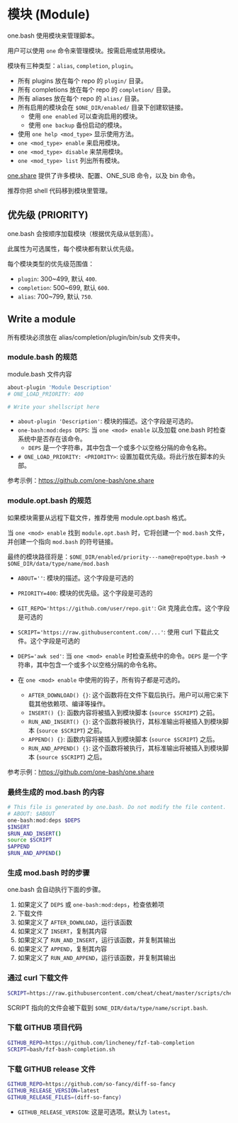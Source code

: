 # 模块 (Module)

one.bash 使用模块来管理脚本。

用户可以使用 `one` 命令来管理模块。按需启用或禁用模块。

模块有三种类型：`alias`, `completion`, `plugin`。

- 所有 plugins 放在每个 repo 的 `plugin/` 目录。
- 所有 completions 放在每个 repo 的 `completion/` 目录。
- 所有 aliases 放在每个 repo 的 `alias/` 目录。
- 所有启用的模块会在 `$ONE_DIR/enabled/` 目录下创建软链接。
  - 使用 `one enabled` 可以查询启用的模块。
  - 使用 `one backup` 备份启动的模块。
- 使用 `one help <mod_type>` 显示使用方法。
- `one <mod_type> enable` 来启用模块。
- `one <mod_type> disable` 来禁用模块。
- `one <mod_type> list` 列出所有模块。

[one.share][] 提供了许多模块、配置、ONE_SUB 命令，以及 bin 命令。

推荐你把 shell 代码移到模块里管理。

## 优先级 (PRIORITY)

one.bash 会按顺序加载模块（根据优先级从低到高）。

此属性为可选属性，每个模块都有默认优先级。

每个模块类型的优先级范围值：

- `plugin`: 300~499, 默认 `400`.
- `completion`: 500~699, 默认 `600`.
- `alias`: 700~799, 默认 `750`.

## Write a module

所有模块必须放在 alias/completion/plugin/bin/sub 文件夹中。

### module.bash 的规范

module.bash 文件内容

```sh
about-plugin 'Module Description'
# ONE_LOAD_PRIORITY: 400

# Write your shellscript here
```

- `about-plugin 'Description'`: 模块的描述。这个字段是可选的。
- `one-bash:mod:deps DEPS`: 当 `one <mod> enable` 以及加载 one.bash 时检查系统中是否存在该命令。
  - `DEPS` 是一个字符串，其中包含一个或多个以空格分隔的命令名称。
- `# ONE_LOAD_PRIORITY: <PRIORITY>`: 设置加载优先级。将此行放在脚本的头部。

参考示例：https://github.com/one-bash/one.share

### module.opt.bash 的规范

如果模块需要从远程下载文件，推荐使用 module.opt.bash 格式。

当 `one <mod> enable` 找到 `module.opt.bash` 时，它将创建一个 `mod.bash` 文件，并创建一个指向 `mod.bash` 的符号链接。

最终的模块路径将是：`$ONE_DIR/enabled/priority---name@repo@type.bash` -> `$ONE_DIR/data/type/name/mod.bash`

- `ABOUT=''`: 模块的描述。这个字段是可选的
- `PRIORITY=400`: 模块的优先级。这个字段是可选的
- `GIT_REPO='https://github.com/user/repo.git'`: Git 克隆此仓库。这个字段是可选的
- `SCRIPT='https://raw.githubusercontent.com/...'`: 使用 curl 下载此文件。这个字段是可选的
- `DEPS='awk sed'`: 当 `one <mod> enable` 时检查系统中的命令。`DEPS` 是一个字符串，其中包含一个或多个以空格分隔的命令名称。

- 在 `one <mod> enable` 中使用的钩子，所有钩子都是可选的。
  - `AFTER_DOWNLOAD() {}`: 这个函数将在文件下载后执行。用户可以用它来下载其他依赖项、编译等操作。
  - `INSERT() {}`: 函数内容将被插入到模块脚本 (`source $SCRIPT`) 之前。
  - `RUN_AND_INSERT() {}`: 这个函数将被执行，其标准输出将被插入到模块脚本 (`source $SCRIPT`) 之前。
  - `APPEND() {}`: 函数内容将被插入到模块脚本 (`source $SCRIPT`) 之后。
  - `RUN_AND_APPEND() {}`: 这个函数将被执行，其标准输出将被插入到模块脚本 (`source $SCRIPT`) 之后。

参考示例：https://github.com/one-bash/one.share

### 最终生成的 mod.bash 的内容

```sh
# This file is generated by one.bash. Do not modify the file content.
# ABOUT: $ABOUT
one-bash:mod:deps $DEPS
$INSERT
$RUN_AND_INSERT()
source $SCRIPT
$APPEND
$RUN_AND_APPEND()
```

### 生成 mod.bash 时的步骤

one.bash 会自动执行下面的步骤。

1. 如果定义了 `DEPS` 或 `one-bash:mod:deps`，检查依赖项
2. 下载文件
3. 如果定义了 `AFTER_DOWNLOAD`，运行该函数
4. 如果定义了 `INSERT`，复制其内容
5. 如果定义了 `RUN_AND_INSERT`，运行该函数，并复制其输出
6. 如果定义了 `APPEND`，复制其内容
7. 如果定义了 `RUN_AND_APPEND`，运行该函数，并复制其输出

### 通过 curl 下载文件

```sh
SCRIPT=https://raw.githubusercontent.com/cheat/cheat/master/scripts/cheat.bash
```

SCRIPT 指向的文件会被下载到 `$ONE_DIR/data/type/name/script.bash`.

### 下载 GITHUB 项目代码

```sh
GITHUB_REPO=https://github.com/lincheney/fzf-tab-completion
SCRIPT=bash/fzf-bash-completion.sh
```

### 下载 GITHUB release 文件

```sh
GITHUB_REPO=https://github.com/so-fancy/diff-so-fancy
GITHUB_RELEASE_VERSION=latest
GITHUB_RELEASE_FILES=(diff-so-fancy)
```

- `GITHUB_RELEASE_VERSION`: 这是可选项。默认为 `latest`。

<!-- links -->

[one.share]: https://github.com/one-bash/one.share
